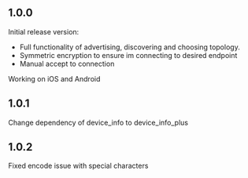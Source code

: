 ## 1.0.0

Initial release version:
- Full functionality of advertising, discovering and choosing topology.
- Symmetric encryption to ensure im connecting to desired endpoint
- Manual accept to connection

Working on iOS and Android


## 1.0.1
Change dependency of device_info to device_info_plus

## 1.0.2
Fixed encode issue with special characters
